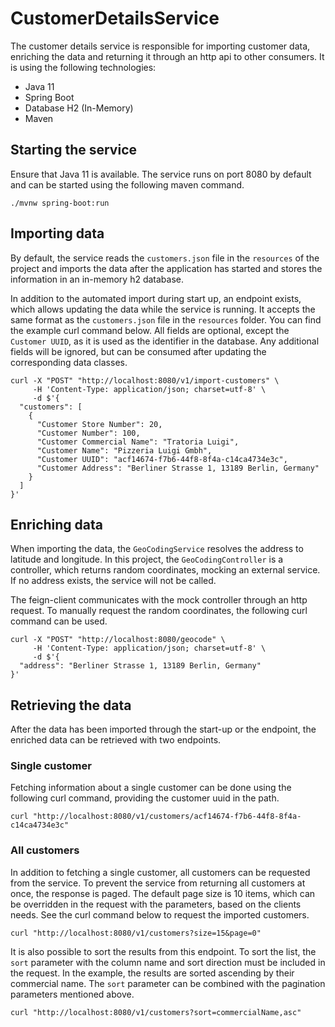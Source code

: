 # CustomerDetailsService

The customer details service is responsible for importing customer data, enriching the data and returning it through an
http api to other consumers. It is using the following technologies:

* Java 11
* Spring Boot
* Database H2 (In-Memory)
* Maven

## Starting the service

Ensure that Java 11 is available. The service runs on port 8080 by default and can be started using the following maven
command.

```shell
./mvnw spring-boot:run
```

## Importing data

By default, the service reads the `customers.json` file in the `resources` of the project and imports the data after the
application has started and stores the information in an in-memory h2 database.

In addition to the automated import during start up, an endpoint exists, which allows updating the data while the service
is running. It accepts the same format as the `customers.json` file in the `resources` folder. You can find the example
curl command below. All fields are optional, except the `Customer UUID`, as it is used as the identifier in the database.
Any additional fields will be ignored, but can be consumed after updating the corresponding data classes.

```shell
curl -X "POST" "http://localhost:8080/v1/import-customers" \
     -H 'Content-Type: application/json; charset=utf-8' \
     -d $'{
  "customers": [
    {
      "Customer Store Number": 20,
      "Customer Number": 100,
      "Customer Commercial Name": "Tratoria Luigi",
      "Customer Name": "Pizzeria Luigi Gmbh",
      "Customer UUID": "acf14674-f7b6-44f8-8f4a-c14ca4734e3c",
      "Customer Address": "Berliner Strasse 1, 13189 Berlin, Germany"
    }
  ]
}'
```

## Enriching data

When importing the data, the `GeoCodingService` resolves the address to latitude and longitude. In this project, the 
`GeoCodingController` is a controller, which returns random coordinates, mocking an external service. If no address
exists, the service will not be called.

The feign-client communicates with the mock controller through an http request. To manually request the random
coordinates, the following curl command can be used.

```shell
curl -X "POST" "http://localhost:8080/geocode" \
     -H 'Content-Type: application/json; charset=utf-8' \
     -d $'{
  "address": "Berliner Strasse 1, 13189 Berlin, Germany"
}'
```

## Retrieving the data

After the data has been imported through the start-up or the endpoint, the enriched data can be retrieved with two
endpoints.

### Single customer

Fetching information about a single customer can be done using the following curl command, providing the customer uuid
in the path.

```shell
curl "http://localhost:8080/v1/customers/acf14674-f7b6-44f8-8f4a-c14ca4734e3c"
```

### All customers

In addition to fetching a single customer, all customers can be requested from the service. To prevent the service from
returning all customers at once, the response is paged. The default page size is 10 items, which can be overridden in 
the request with the parameters, based on the clients needs. See the curl command below to request the imported
customers.

```shell
curl "http://localhost:8080/v1/customers?size=15&page=0"
```

It is also possible to sort the results from this endpoint. To sort the list, the `sort` parameter with the column name
and sort direction must be included in the request. In the example, the results are sorted ascending by their commercial
name. The `sort` parameter can be combined with the pagination parameters mentioned above.

```shell
curl "http://localhost:8080/v1/customers?sort=commercialName,asc"
```
